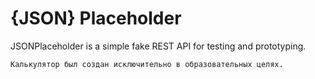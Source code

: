 # {JSON} Placeholder

JSONPlaceholder is a simple fake REST API for testing and prototyping.

    Калькулятор был создан исключительно в образовательных целях. 
